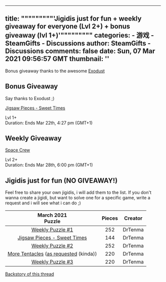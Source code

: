 
---
title: """""""""'Jigidis just for fun + weekly giveaway for everyone (Lvl 2+) + bonus giveaway (lvl 1+)'"""""""""
categories: 
    - 游戏
    - SteamGifts - Discussions
author: SteamGifts - Discussions
comments: false
date: Sun, 07 Mar 2021 09:56:57 GMT
thumbnail: ''
---

<div>   
<p>Bonus giveaway thanks to the awesome <a href="https://www.steamgifts.com/user/Exodust">Exodust</a></p>
<h2>Bonus Giveaway</h2>
<p>Say thanks to Exodust ;)</p>
<p><a href="https://www.steamgifts.com/giveaway/deleteY/O3YudX/jigsaw-pieces-sweet-times">Jigsaw Pieces - Sweet Times</a></p>
<p>Lvl 1+<br>
Duration: Ends Mar 22th, 4:27 pm (GMT+1)</p>
<h2>Weekly Giveaway</h2>
<p><a href="https://www.steamgifts.com/giveaway/deleteZ/pYoZJk/space-crew">Space Crew</a></p>
<p>Lvl 2+<br>
Duration: Ends Mar 28th, 6:00 pm (GMT+1)</p>
<h2>Jigidis just for fun (NO GIVEAWAY!)</h2>
<p>Feel free to share your own jigidis, i will add them to the list. If you don't wanna create a jigidi, but want to solve one for a specific game, write a request and i will see what i can do ;)</p>
<table>
<thead>
<tr>
<th style="text-align:center;"><strong>March 2021</strong><br>
Puzzle</th>
<th style="text-align:center;">Pieces</th>
<th style="text-align:center;">Creator</th>
</tr>
</thead>
<tbody>
<tr>
<td style="text-align:center;"><a href="https://www.jigidi.com/created.php?id=BO6GSWSW" rel="nofollow noopener" target="_blank">Weekly Puzzle #1</a></td>
<td style="text-align:center;">252</td>
<td style="text-align:center;">DrTenma</td>
</tr>
<tr>
<td style="text-align:center;"><a href="https://www.jigidi.com/created.php?id=IK3XUMED" rel="nofollow noopener" target="_blank">Jigsaw Pieces - Sweet Times</a></td>
<td style="text-align:center;">144</td>
<td style="text-align:center;">DrTenma</td>
</tr>
<tr>
<td style="text-align:center;"><a href="https://www.jigidi.com/created.php?id=NDW4V1IF" rel="nofollow noopener" target="_blank">Weekly Puzzle #2</a></td>
<td style="text-align:center;">252</td>
<td style="text-align:center;">DrTenma</td>
</tr>
<tr>
<td style="text-align:center;"><a href="https://www.jigidi.com/created.php?id=BA9R2YZ1" rel="nofollow noopener" target="_blank">More Tentacles</a> (<a href="https://www.steamgifts.com/go/comment/Mq0sNCc">as requested</a> (kinda))</td>
<td style="text-align:center;">220</td>
<td style="text-align:center;">DrTenma</td>
</tr>
<tr>
<td style="text-align:center;"><a href="https://www.jigidi.com/created.php?id=E9CEWLXU" rel="nofollow noopener" target="_blank">Weekly Puzzle #3</a></td>
<td style="text-align:center;">220</td>
<td style="text-align:center;">DrTenma</td>
</tr>
</tbody>
</table>
<p><a href="https://www.steamgifts.com/giveaway/sdLTD/small-town-terrors-livingston">Backstory of this thread</a></p>  
</div>
            